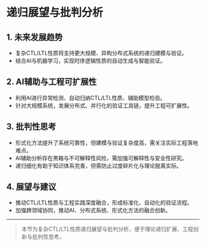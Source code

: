 
# 递归展望与批判分析

## 1. 未来发展趋势

- 复杂CTL/LTL性质将支持更大规模、异构分布式系统的递归建模与验证。
- 结合AI与机器学习，实现时序逻辑性质的自动生成与智能验证。

## 2. AI辅助与工程可扩展性

- 利用AI进行异常检测、自动归纳CTL/LTL性质、辅助模型检验。
- 针对大规模系统，发展分布式、并行化的验证工具链，提升工程可扩展性。

## 3. 批判性思考

- 形式化方法提升了系统可靠性，但建模与验证复杂度高，需关注实际工程落地难点。
- AI辅助分析存在黑箱与不可解释性风险，需加强可解释性与安全性研究。
- 递归细化有助于知识体系完善，但需防止过度碎片化与理论脱离实际。

## 4. 展望与建议

- 推动CTL/LTL性质与工程实践深度融合，形成标准化、自动化的验证流程。
- 加强跨领域协同，推动AI、分布式系统、形式化方法的融合创新。

---
> 本节为复杂CTL/LTL性质递归展望与批判分析，便于理论递归扩展、工程创新与批判性思考。

